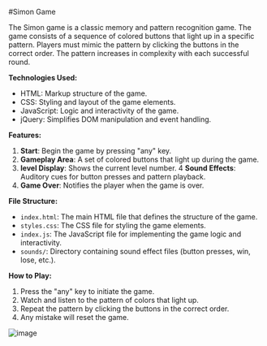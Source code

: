 #Simon Game

The Simon game is a classic memory and pattern recognition game. The game consists of a sequence of colored buttons that light up in a specific pattern. Players must mimic the pattern by clicking the buttons in the correct order. The pattern increases in complexity with each successful round.

**Technologies Used:**
- HTML: Markup structure of the game.
- CSS: Styling and layout of the game elements.
- JavaScript: Logic and interactivity of the game.
- jQuery: Simplifies DOM manipulation and event handling.

**Features:**
1. **Start**: Begin the game by pressing "any" key.
2. **Gameplay Area**: A set of colored buttons that light up during the game.
3. **level Display**: Shows the current level number.
4 **Sound Effects**: Auditory cues for button presses and pattern playback.
5. **Game Over**: Notifies the player when the game is over.

**File Structure:**
- `index.html`: The main HTML file that defines the structure of the game.
- `styles.css`: The CSS file for styling the game elements.
- `index.js`: The JavaScript file for implementing the game logic and interactivity.
- `sounds/`: Directory containing sound effect files (button presses, win, lose, etc.).

**How to Play:**
1. Press the "any" key to initiate the game.
2. Watch and listen to the pattern of colors that light up.
3. Repeat the pattern by clicking the buttons in the correct order.
4. Any mistake will reset the game.

![image](https://github.com/appiniakhil/Simon-Game/assets/91030529/4e6e52c8-91d6-49e2-b519-620d8ad3a5c9)

